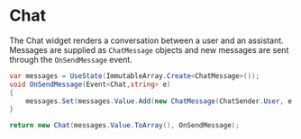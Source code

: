 # Chat

The Chat widget renders a conversation between a user and an assistant. Messages
are supplied as `ChatMessage` objects and new messages are sent through the
`OnSendMessage` event.

```csharp
var messages = UseState(ImmutableArray.Create<ChatMessage>());
void OnSendMessage(Event<Chat,string> e)
{
    messages.Set(messages.Value.Add(new ChatMessage(ChatSender.User, e.Value)));
}

return new Chat(messages.Value.ToArray(), OnSendMessage);
```

<WidgetDocs Type="Ivy.Chat" ExtensionTypes="Ivy.ChatExtensions" SourceUrl="https://github.com/Ivy-Interactive/Ivy-Framework/blob/main/Ivy/Widgets/Chat.cs"/>
